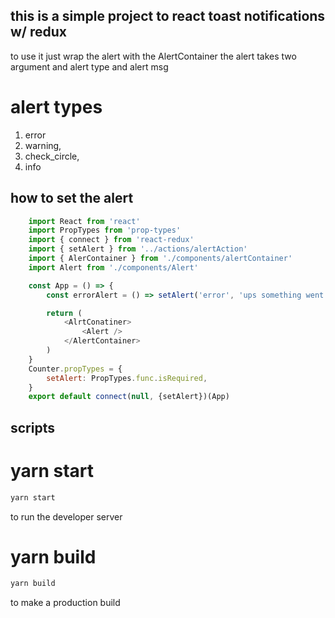 ## this is a simple project to react toast notifications w/ redux

to use it just wrap the alert with the AlertContainer
the alert takes two argument and alert type and alert msg

# alert types
1. error
2. warning,
3. check_circle,
4. info

## how to set the alert 

```javascript
    import React from 'react'
    import PropTypes from 'prop-types'
    import { connect } from 'react-redux'
    import { setAlert } from '../actions/alertAction'
    import { AlerContainer } from './components/alertContainer'
    import Alert from './components/Alert'

    const App = () => {
        const errorAlert = () => setAlert('error', 'ups something went wrong')

        return (
            <AlrtConatiner>
                <Alert />
            </AlertContainer>
        )
    }
    Counter.propTypes = {
        setAlert: PropTypes.func.isRequired,
    }
    export default connect(null, {setAlert})(App)
```

## scripts 

# yarn start
```bash
yarn start
```
to run the developer server

# yarn build 
```bash
yarn build
```
to make a production build

